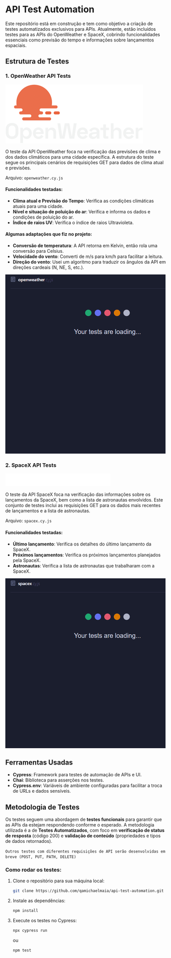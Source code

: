 # API Test Automation

Este repositório está em construção e tem como objetivo a criação de testes automatizados exclusivos para APIs. Atualmente, estão incluídos testes para as APIs do OpenWeather e SpaceX, cobrindo funcionalidades essenciais como previsão do tempo e informações sobre lançamentos espaciais.

## Estrutura de Testes

### 1. **OpenWeather API Tests**
![OpenWeather Image](./assets/image.png)

O teste da API OpenWeather foca na verificação das previsões de clima e dos dados climáticos para uma cidade específica. A estrutura do teste segue os principais cenários de requisições GET para dados de clima atual e previsões.

Arquivo: `openweather.cy.js`

#### Funcionalidades testadas:
- **Clima atual e Previsão do Tempo**: Verifica as condições climáticas atuais para uma cidade.
- **Nível e situação de poluição do ar**: Verifica e informa os dados e condições de poluição do ar.
- **Índice de raios UV**: Verifica o índice de raios Ultravioleta.

#### Algumas adaptações que fiz no projeto:
 - **Conversão de temperatura**: A API retorna em Kelvin, então rola uma conversão para Celsius.
 - **Velocidade do vento**: Converti de m/s para km/h para facilitar a leitura.
 - **Direção do vento**: Usei um algoritmo para traduzir os ângulos da API em direções cardeais (N, NE, S, etc.).

![OpenWeather Gif](./assets/openweather.gif)

### 2. **SpaceX API Tests**
![SpaceX Image](./assets/image2.png)

O teste da API SpaceX foca na verificação das informações sobre os lançamentos da SpaceX, bem como a lista de astronautas envolvidos. Este conjunto de testes inclui as requisições GET para os dados mais recentes de lançamentos e a lista de astronautas.

Arquivo: `spacex.cy.js`

#### Funcionalidades testadas:
- **Último lançamento**: Verifica os detalhes do último lançamento da SpaceX.
- **Próximos lançamentos**: Verifica os próximos lançamentos planejados pela SpaceX.
- **Astronautas**: Verifica a lista de astronautas que trabalharam com a SpaceX.

![OpenWeather Gif](./assets/spacex.gif)

## Ferramentas Usadas

- **Cypress**: Framework para testes de automação de APIs e UI.
- **Chai**: Biblioteca para asserções nos testes.
- **Cypress.env**: Variáveis de ambiente configuradas para facilitar a troca de URLs e dados sensíveis.

## Metodologia de Testes

Os testes seguem uma abordagem de **testes funcionais** para garantir que as APIs da estejam respondendo conforme o esperado. A metodologia utilizada é a de **Testes Automatizados**, com foco em **verificação de status de resposta** (código 200) e **validação de conteúdo** (propriedades e tipos de dados retornados).

 `Outros testes com diferentes requisições de API serão desenvolvidas em breve (POST, PUT, PATH, DELETE)`

### Como rodar os testes:

1. Clone o repositório para sua máquina local:
   ```bash
   git clone https://github.com/qamichaelmaia/api-test-automation.git
   ```

2. Instale as dependências:
   ```bash
   npm install
   ```


3. Execute os testes no Cypress:
   ```bash
   npx cypress run
   ```
   ou 
   ```
   npm test
   ```